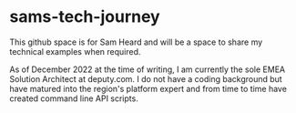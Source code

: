 # sams-tech-journey
This github space is for Sam Heard and will be a space to share my technical examples when required.

As of December 2022 at the time of writing, I am currently the sole EMEA Solution Architect at deputy.com.
I do not have a coding background but have matured into the region's platform expert and from time to time have created command line API scripts.
